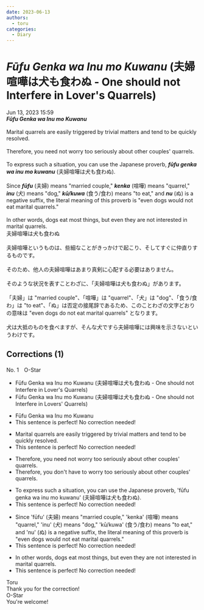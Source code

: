 ```yaml
---
date: 2023-06-13
authors:
  - toru
categories:
  - Diary
---
```


<h1 id="subject_show"><strong><em>Fūfu Genka wa Inu mo Kuwanu</strong></em> (夫婦喧嘩は犬も食わぬ - One should not Interfere in Lover's Quarrels)</h1>
<div class="date">Jun 13, 2023 15:59</div>
<div id="post"><div id="body_show_ori">
<strong><em>Fūfu Genka wa Inu mo Kuwanu</strong></em><br/><br/>Marital quarrels are easily triggered by trivial matters and tend to be quickly resolved.<br/><br/>Therefore, you need not worry too seriously about other couples' quarrels. <br/><br/>To express such a situation, you can use the Japanese proverb, <strong><em>fūfu genka wa inu mo kuwanu</em></strong> (夫婦喧嘩は犬も食わぬ).<br/><br/>Since <strong><em>fūfu</em></strong> (夫婦) means "married couple," <strong><em>kenka</em></strong> (喧嘩) means "quarrel," <strong><em>inu</em></strong> (犬) means "dog," <strong><em>kū/kuwa</em></strong> (食う/食わ) means "to eat," and <strong><em>nu</em></strong> (ぬ) is a negative suffix, the literal meaning of this proverb is "even dogs would not eat marital quarrels."<br/><br/>In other words, dogs eat most things, but even they are not interested in marital quarrels.<br/>
</div></div>

<!-- more -->

<div id="post_ja"><div id="body_show_mo">
夫婦喧嘩は犬も食わぬ<br/><br/>夫婦喧嘩というものは、些細なことがきっかけで起こり、そしてすぐに仲直りするものです。<br/><br/>そのため、他人の夫婦喧嘩はあまり真剣に心配する必要はありません。<br/><br/>そのような状況を表すことわざに、「夫婦喧嘩は犬も食わぬ」があります。<br/><br/>「夫婦」は "married couple"、「喧嘩」は "quarrel"、「犬」は "dog"、「食う/食わ」は "to eat"、「ぬ」は否定の接尾辞であるため、このことわざの文字どおりの意味は "even dogs do not eat marital quarrels" となります。<br/><br/>犬は大抵のものを食べますが、そんな犬ですら夫婦喧嘩には興味を示さないというわけです。
</div></div>

## Corrections (1)
<div id="block"><div class="first_name"> No. 1　<span class="just_name">O-Star</span></div><div id="block2">
<ul class="correction_field">
<li class="incorrect">Fūfu Genka wa Inu mo Kuwanu (夫婦喧嘩は犬も食わぬ - One should not Interfere in Lover's Quarrels)</li>
<li class="corrected correct">
Fūfu Genka wa Inu mo Kuwanu (夫婦喧嘩は犬も食わぬ - One should not Interfere in <span class="f_bold">Lovers'</span> Quarrels)
</li>
</ul>
<ul class="correction_field">
<li class="incorrect">Fūfu Genka wa Inu mo Kuwanu</li>
<li class="corrected perfect">This sentence is perfect! No correction needed!</li>
</ul>
<ul class="correction_field">
<li class="incorrect">Marital quarrels are easily triggered by trivial matters and tend to be quickly resolved.</li>
<li class="corrected perfect">This sentence is perfect! No correction needed!</li>
</ul>
<ul class="correction_field">
<li class="incorrect">Therefore, you need not worry too seriously about other couples' quarrels.</li>
<li class="corrected correct">
Therefore, you <span class="f_bold">don't have to</span> worry too seriously about other couples' quarrels.
</li>
</ul>
<ul class="correction_field">
<li class="incorrect">To express such a situation, you can use the Japanese proverb, 'fūfu genka wa inu mo kuwanu' (夫婦喧嘩は犬も食わぬ).</li>
<li class="corrected perfect">This sentence is perfect! No correction needed!</li>
</ul>
<ul class="correction_field">
<li class="incorrect">Since 'fūfu' (夫婦) means "married couple," 'kenka' (喧嘩) means "quarrel," 'inu' (犬) means "dog," 'kū/kuwa' (食う/食わ) means "to eat," and 'nu' (ぬ) is a negative suffix, the literal meaning of this proverb is "even dogs would not eat marital quarrels."</li>
<li class="corrected perfect">This sentence is perfect! No correction needed!</li>
</ul>
<ul class="correction_field">
<li class="incorrect">In other words, dogs eat most things, but even they are not interested in marital quarrels.</li>
<li class="corrected perfect">This sentence is perfect! No correction needed!</li>
</ul>
</div><div class="name"><span class="just_name">Toru</span><br>
Thank you for the correction!
</div>
<div class="name"><span class="just_name">O-Star</span><br>
You're welcome!
</div>
</div>
